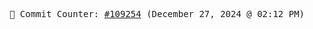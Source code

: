 <p align="center">
    <samp>
        📮 Commit Counter: <a href="https://github.com/Javascript-void0/Javascript-void0/commits/main">#109254</a> (December 27, 2024 @ 02:12 PM)
    </samp>
</p>